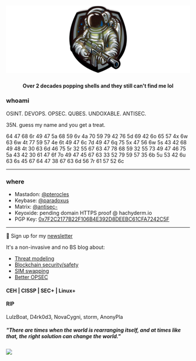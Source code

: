 # ![gh-banner](gh-banner.png)
<p>
  <center><b>Over 2 decades popping shells and they still can't find me lol</b></center>
</p>

### whoami

OSINT. DEVOPS. OPSEC. QUBES. UNDOXABLE. ANTISEC.

35N. guess my name and you get a treat.

64 47 68 6r 49 47 5a 68 59 6v 4a 70 59 79 42 76 5d 69 42 6o 65 57 4x 6w 63 6w 4t 77 59 57 4e 6t 49 47 6c 7d 49 47 6q 75 5x 47 56 6w 5s 43 42 68 49 48 4t 30 63 6d 46 75 5r 32 55 67 63 47 78 68 59 32 55 73 49 47 46 75 5a 43 42 30 61 47 6f 7o 49 47 45 67 63 33 52 79 59 57 35 6b 5u 53 42 6u 63 6s 45 67 64 47 38 67 63 6d 56 7r 61 57 52 6c

  ---

### where
- Mastadon: [@pterocles](https://hachyderm.io/@pterocles)
- Keybase: [@paradoxus](https://keybase.io/paradoxus)
- Matrix: [@antisec-](https://matrix.to/#/@antisec-:matrix.org)
- Keyoxide: pending domain HTTPS proof @ hachyderm.io
- PGP Key: [0x7F2C2177B22F106B4E392D8DEEBC61CFA7242C5F](Paradoxus_0xA7242C5F_public.asc)

 ---

💌 Sign up for my [newsletter](https://screech.substack.com/)

It's a non-invasive and no BS blog about:

- [Threat modeling](https://screech.substack.com/p/a-proper-threat-model?s=w)
- [Blockchain security/safety](https://screech.substack.com/p/nothing-is-sacred?s=w)
- [SIM swapping](https://screech.substack.com/p/protect-yourself-from-sim-swapping?s=w)
- [Better OPSEC](https://screech.substack.com/p/lets-talk-about-safe-secs?s=w)

#### CEH | CISSP | SEC+ | Linux+

#### RIP
LulzBoat, D4rk0d3, NovaCygni, storm, AnonyPla

##### "There are times when the world is rearranging itself, and at times like that, the right solution can change the world."

<p>
  <a href="https://raw.githubusercontent.com/thanharrison/thanharrison/master/banner.png"><img align='center' src="https://raw.githubusercontent.com/thanharrison/thanharrison/master/banner.png"></a>
</p>